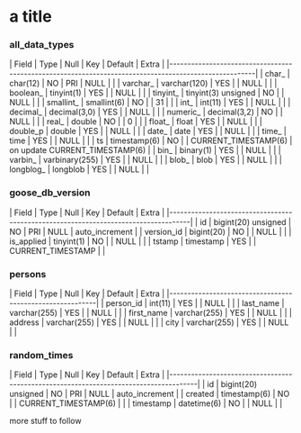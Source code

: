 # a title

<!-- sql-gen-doc BEGIN -->
### all_data_types
| Field     | Type                | Null | Key | Default              | Extra                          |
|------------------------------------------------------------------------------------------------------|
| char_     | char(12)            | NO   | PRI | NULL                 |                                |
| varchar_  | varchar(120)        | YES  |     | NULL                 |                                |
| boolean_  | tinyint(1)          | YES  |     | NULL                 |                                |
| tinyint_  | tinyint(3) unsigned | NO   |     | NULL                 |                                |
| smallint_ | smallint(6)         | NO   |     | 31                   |                                |
| int_      | int(11)             | YES  |     | NULL                 |                                |
| decimal_  | decimal(3,0)        | YES  |     | NULL                 |                                |
| numeric_  | decimal(3,2)        | NO   |     | NULL                 |                                |
| real_     | double              | NO   |     | 0                    |                                |
| float_    | float               | YES  |     | NULL                 |                                |
| double_p  | double              | YES  |     | NULL                 |                                |
| date_     | date                | YES  |     | NULL                 |                                |
| time_     | time                | YES  |     | NULL                 |                                |
| ts        | timestamp(6)        | NO   |     | CURRENT_TIMESTAMP(6) | on update CURRENT_TIMESTAMP(6) |
| bin_      | binary(1)           | YES  |     | NULL                 |                                |
| varbin_   | varbinary(255)      | YES  |     | NULL                 |                                |
| blob_     | blob                | YES  |     | NULL                 |                                |
| longblog_ | longblob            | YES  |     | NULL                 |                                |

### goose_db_version
| Field      | Type                | Null | Key | Default           | Extra          |
|------------------------------------------------------------------------------------|
| id         | bigint(20) unsigned | NO   | PRI | NULL              | auto_increment |
| version_id | bigint(20)          | NO   |     | NULL              |                |
| is_applied | tinyint(1)          | NO   |     | NULL              |                |
| tstamp     | timestamp           | YES  |     | CURRENT_TIMESTAMP |                |

### persons
| Field      | Type         | Null | Key | Default | Extra |
|----------------------------------------------------------|
| person_id  | int(11)      | YES  |     | NULL    |       |
| last_name  | varchar(255) | YES  |     | NULL    |       |
| first_name | varchar(255) | YES  |     | NULL    |       |
| address    | varchar(255) | YES  |     | NULL    |       |
| city       | varchar(255) | YES  |     | NULL    |       |

### random_times
| Field     | Type                | Null | Key | Default              | Extra          |
|--------------------------------------------------------------------------------------|
| id        | bigint(20) unsigned | NO   | PRI | NULL                 | auto_increment |
| created   | timestamp(6)        | NO   |     | CURRENT_TIMESTAMP(6) |                |
| timestamp | datetime(6)         | NO   |     | NULL                 |                |

<!-- sql-gen-doc END -->

more stuff to follow
